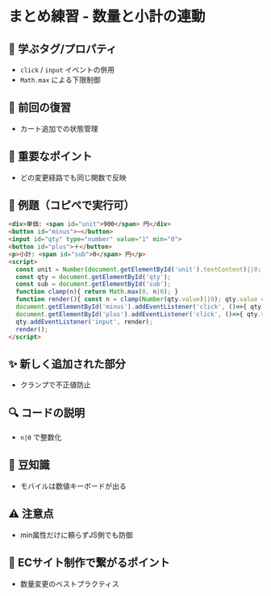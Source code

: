 # まとめ練習 - 数量と小計の連動

## 🧩 **学ぶタグ/プロパティ**
- `click` / `input` イベントの併用
- `Math.max` による下限制御

## 🔁 **前回の復習**
- カート追加での状態管理

## 📌 **重要なポイント**
- どの変更経路でも同じ関数で反映

## 🧪 **例題（コピペで実行可）**
```html
<div>単価: <span id="unit">900</span> 円</div>
<button id="minus">−</button>
<input id="qty" type="number" value="1" min="0">
<button id="plus">＋</button>
<p>小計: <span id="sub">0</span> 円</p>
<script>
  const unit = Number(document.getElementById('unit').textContent)||0;
  const qty = document.getElementById('qty');
  const sub = document.getElementById('sub');
  function clamp(n){ return Math.max(0, n|0); }
  function render(){ const n = clamp(Number(qty.value)||0); qty.value = String(n); sub.textContent = String(n*unit); }
  document.getElementById('minus').addEventListener('click', ()=>{ qty.value = String(clamp((Number(qty.value)||0)-1)); render(); });
  document.getElementById('plus').addEventListener('click', ()=>{ qty.value = String(clamp((Number(qty.value)||0)+1)); render(); });
  qty.addEventListener('input', render);
  render();
</script>
```

## ✨ **新しく追加された部分**
- クランプで不正値防止

## 🔍 **コードの説明**
- `n|0` で整数化

## 📖 **豆知識**
- モバイルは数値キーボードが出る

## ⚠️ **注意点**
- min属性だけに頼らずJS側でも防御

## 🛒 **ECサイト制作で繋がるポイント**
- 数量変更のベストプラクティス
